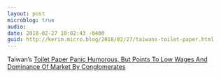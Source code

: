 ```yaml
---
layout: post
microblog: true
audio: 
date: 2018-02-27 10:02:43 -0400
guid: http://kerim.micro.blog/2018/02/27/taiwans-toilet-paper.html
---
```

Taiwan’s [Toilet Paper Panic Humorous, But Points To Low Wages And Dominance Of Market By Conglomerates](https://newbloommag.net/2018/02/27/toilet-paper-panic/)
